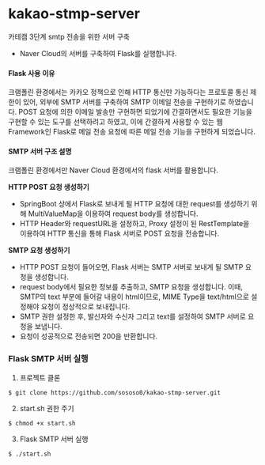 # kakao-stmp-server
카테캠 3단계 smtp 전송을 위한 서버 구축

- Naver Cloud의 서버를 구축하여 Flask를 실행합니다. 

#### Flask 사용 이유 

크램폴린 환경에서는 카카오 정책으로 인해 HTTP 통신만 가능하다는 프로토콜 통신 제한이 있어, 외부에 SMTP 서버를 구축하여 SMTP 이메일 전송을 구현하기로 하였습니다. POST 요청에 의한 이메일 발송만 구현하면 되었기에 간결하면서도 필요한 기능을 구현할 수 있는 도구를 선택하려고 하였고, 이에 간결하게 사용할 수 있는 웹 Framework인 Flask로 메일 전송 요청에 따른 메일 전송 기능을 구현하게 되었습니다.

#### SMTP 서버 구조 설명 

크램폴린 환경에서만 Naver Cloud 환경에서의 flask 서버를 활용합니다.

**HTTP POST 요청 생성하기**

- SpringBoot 상에서 Flask로 보내게 될 HTTP 요청에 대한 request를 생성하기 위해 MultiValueMap을 이용하여 request body를 생성합니다.
- HTTP Header와 requestURL을 설정하고, Proxy 설정이 된 RestTemplate을 이용하여 HTTP 통신을 통해 Flask 서버로 POST 요청을 전송합니다.

**SMTP 요청 생성하기**

- HTTP POST 요청이 들어오면, Flask 서버는 SMTP 서버로 보내게 될 SMTP 요청을 생성합니다.
- request body에서 필요한 정보를 추출하고, SMTP 요청을 생성합니다. 이때, SMTP의 text 부분에 들어갈 내용이 html이므로, MIME Type을 text/html으로 설정해야 요청이 정상적으로 보내집니다.
- SMTP 권한 설정한 후, 발신자와 수신자 그리고 text를 설정하여 SMTP 서버로 요청을 보냅니다.
- 요청이 성공적으로 전송되면 200을 반환합니다.

### Flask SMTP 서버 실행 

1. 프로젝트 클론 

```
$ git clone https://github.com/sososo0/kakao-stmp-server.git
```

2. start.sh 권한 주기 

```
$ chmod +x start.sh
```

3. Flask SMTP 서버 실행 

```
$ ./start.sh
```
